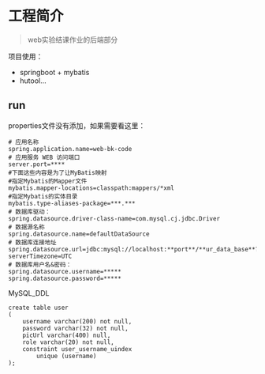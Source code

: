 # 工程简介
> web实验结课作业的后端部分   

项目使用：
* springboot + mybatis 
* hutool...

## run
properties文件没有添加，如果需要看这里：
```properties
# 应用名称
spring.application.name=web-bk-code
# 应用服务 WEB 访问端口
server.port=****
#下面这些内容是为了让MyBatis映射
#指定Mybatis的Mapper文件
mybatis.mapper-locations=classpath:mappers/*xml
#指定Mybatis的实体目录
mybatis.type-aliases-package=***.***
# 数据库驱动：
spring.datasource.driver-class-name=com.mysql.cj.jdbc.Driver
# 数据源名称
spring.datasource.name=defaultDataSource
# 数据库连接地址
spring.datasource.url=jdbc:mysql://localhost:**port**/**ur_data_base**?serverTimezone=UTC
# 数据库用户名&密码：
spring.datasource.username=*****
spring.datasource.password=*****
```

MySQL_DDL
```mysql
create table user
(
	username varchar(200) not null,
	password varchar(32) not null,
	picUrl varchar(400) null,
	role varchar(20) not null,
	constraint user_username_uindex
		unique (username)
);
```